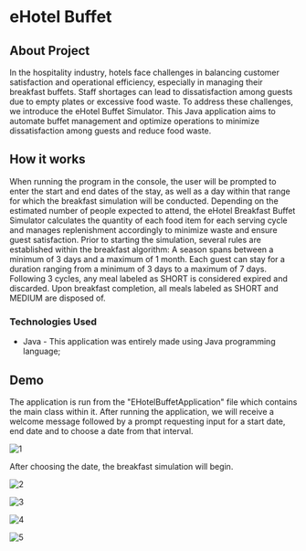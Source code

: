 # eHotel Buffet

## About Project

In the hospitality industry, hotels face challenges in balancing customer satisfaction and operational efficiency, especially in managing their breakfast buffets. Staff shortages can lead to dissatisfaction among guests due to empty plates or excessive food waste. To address these challenges, we introduce the eHotel Buffet Simulator. This Java application aims to automate buffet management and optimize operations to minimize dissatisfaction among guests and reduce food waste.

## How it works
When running the program in the console, the user will be prompted to enter the start and end dates of the stay, as well as a day within that range for which the breakfast simulation will be conducted. Depending on the estimated number of people expected to attend, the eHotel Breakfast Buffet Simulator calculates the quantity of each food item for each serving cycle and manages replenishment accordingly to minimize waste and ensure guest satisfaction. Prior to starting the simulation, several rules are established within the breakfast algorithm: A season spans between a minimum of 3 days and a maximum of 1 month. Each guest can stay for a duration ranging from a minimum of 3 days to a maximum of 7 days. Following 3 cycles, any meal labeled as SHORT is considered expired and discarded. Upon breakfast completion, all meals labeled as SHORT and MEDIUM are disposed of.

### Technologies Used
- Java - This application was entirely made using Java programming language;

## Demo
The application is run from the "EHotelBuffetApplication" file which contains the main class within it. After running the application, we will receive a welcome message followed by a prompt requesting input for a start date, end date and to choose a date from that interval.

![1](https://github.com/MateiMadalina/eHotel-Buffet/assets/116349352/c0859206-8130-450f-81f1-c7a74a1a6fa5)

After choosing the date, the breakfast simulation will begin.

![2](https://github.com/MateiMadalina/eHotel-Buffet/assets/116349352/0721a884-2c7f-45c9-b0a0-49903f2ffbeb)

![3](https://github.com/MateiMadalina/eHotel-Buffet/assets/116349352/05ffa3fe-5a24-492b-80c1-c3a5516c7411)

![4](https://github.com/MateiMadalina/eHotel-Buffet/assets/116349352/62f66f03-1b9c-4b67-85cd-444cc9d46582)

![5](https://github.com/MateiMadalina/eHotel-Buffet/assets/116349352/3f51da02-485b-4d7c-9e65-817208c59447)






